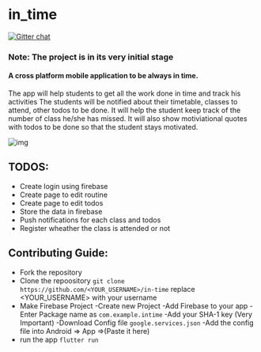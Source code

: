 # in_time
[![Gitter chat](https://badges.gitter.im/gitterHQ/gitter.png)](https://gitter.im/in_time/Lobby)

### Note: The project is in its very initial stage

#### A cross platform mobile application to be always in time.
The app will help students to get all the work done in time and track his activities
The students will be notified about their timetable, classes to attend, other todos to be done.
It will help the student keep track of the number of class he/she has missed.
It will also show motiviational quotes with todos to be done so that the student stays motivated.

![img](./assets/img/wire.png)


## TODOS:
* Create login using firebase
* Create page to edit routine
* Create page to edit todos
* Store the data in firebase
* Push notifications for each class and todos
* Register wheather the class is attended or not

## Contributing Guide:

* Fork the repository
* Clone the repoository
`git clone https://github.com/<YOUR_USERNAME>/in-time`
replace <YOUR_USERNAME> with your username
* Make Firebase Project
    -Create new Project 
    -Add Firebase to your app
        -Enter Package name as `com.example.intime`
        -Add your SHA-1 key (Very Important)
        -Download Config file `google.services.json`
    -Add the config file into Android => App =>(Paste it here)      
* run the app `flutter run` 
